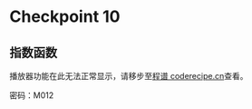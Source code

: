 Checkpoint 10
====
指数函数
----

<cr type="player" parameters="XMzg1Njc0NjA2MA=="><notice>播放器功能在此无法正常显示，请移步至[程谱 coderecipe.cn](https://coderecipe.cn/learn/1)查看。</notice></cr>

密码：M012
